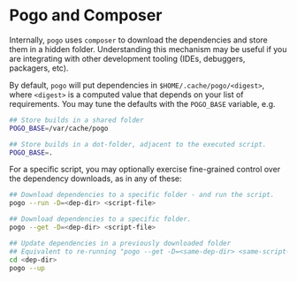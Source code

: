 # Pogo and Composer

Internally, `pogo` uses `composer` to download the dependencies and store them in a hidden folder.
Understanding this mechanism may be useful if you are integrating with other development tooling (IDEs, debuggers, packagers, etc).


By default, `pogo` will put dependencies in `$HOME/.cache/pogo/<digest>`, where `<digest>` is a computed value
that depends on your list of requirements. You may tune the defaults with the `POGO_BASE` variable, e.g.

```bash
## Store builds in a shared folder
POGO_BASE=/var/cache/pogo

## Store builds in a dot-folder, adjacent to the executed script.
POGO_BASE=.
```

For a specific script, you may optionally exercise fine-grained control over the dependency
downloads, as in any of these:

```bash
## Download dependencies to a specific folder - and run the script.
pogo --run -D=<dep-dir> <script-file>

## Download dependencies to a specific folder.
pogo --get -D=<dep-dir> <script-file>

## Update dependencies in a previously downloaded folder
## Equivalent to re-running "pogo --get -D=<same-dep-dir> <same-script-file>"
cd <dep-dir>
pogo --up
```
